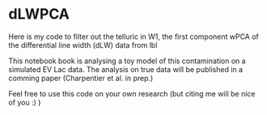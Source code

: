 # dLWPCA

Here is my code to filter out the telluric in W1, the first component wPCA of the differential line width (dLW) data from lbl

This notebook book is analysing a toy model of this contamination on a simulated EV Lac data. 
The analysis on true data will be published in a comming paper (Charpentier et al. in prep.) 

Feel free to use this code on your own research (but citing me will be nice of you :) ) 
